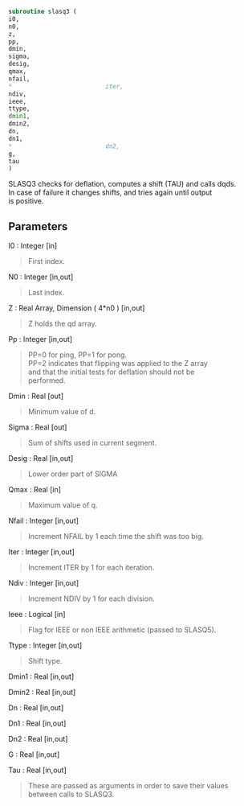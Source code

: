 ```fortran  
subroutine slasq3 (  
i0,  
n0,  
z,  
pp,  
dmin,  
sigma,  
desig,  
qmax,  
nfail,  
*                          iter,  
ndiv,  
ieee,  
ttype,  
dmin1,  
dmin2,  
dn,  
dn1,  
*                          dn2,  
g,  
tau  
)  
```  
  
SLASQ3 checks for deflation, computes a shift (TAU) and calls dqds.  
In case of failure it changes shifts, and tries again until output  
is positive.  
  
## Parameters  
I0 : Integer [in]  
> First index.  
  
N0 : Integer [in,out]  
> Last index.  
  
Z : Real Array, Dimension ( 4*n0 ) [in,out]  
> Z holds the qd array.  
  
Pp : Integer [in,out]  
> PP=0 for ping, PP=1 for pong.  
> PP=2 indicates that flipping was applied to the Z array  
> and that the initial tests for deflation should not be  
> performed.  
  
Dmin : Real [out]  
> Minimum value of d.  
  
Sigma : Real [out]  
> Sum of shifts used in current segment.  
  
Desig : Real [in,out]  
> Lower order part of SIGMA  
  
Qmax : Real [in]  
> Maximum value of q.  
  
Nfail : Integer [in,out]  
> Increment NFAIL by 1 each time the shift was too big.  
  
Iter : Integer [in,out]  
> Increment ITER by 1 for each iteration.  
  
Ndiv : Integer [in,out]  
> Increment NDIV by 1 for each division.  
  
Ieee : Logical [in]  
> Flag for IEEE or non IEEE arithmetic (passed to SLASQ5).  
  
Ttype : Integer [in,out]  
> Shift type.  
  
Dmin1 : Real [in,out]  
  
Dmin2 : Real [in,out]  
  
Dn : Real [in,out]  
  
Dn1 : Real [in,out]  
  
Dn2 : Real [in,out]  
  
G : Real [in,out]  
  
Tau : Real [in,out]  
> These are passed as arguments in order to save their values  
> between calls to SLASQ3.  
  
